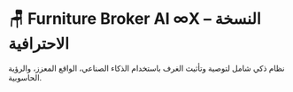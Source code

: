 # 🪑 Furniture Broker AI ∞X – النسخة الاحترافية
نظام ذكي شامل لتوصية وتأثيث الغرف باستخدام الذكاء الصناعي، الواقع المعزز، والرؤية الحاسوبية.
